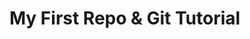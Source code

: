# My First Repo & Git Tutorial
<!-- Make changes to your files and/or add new files.
Use git add . to add the files to the staging area.
Use git commit -m "MSG" to commit the changes to the repository.
Use git push to push the changes to the main branch of your repository. -->
